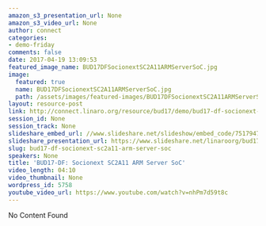 ```yaml
---
amazon_s3_presentation_url: None
amazon_s3_video_url: None
author: connect
categories:
- demo-friday
comments: false
date: 2017-04-19 13:09:53
featured_image_name: BUD17DFSocionextSC2A11ARMServerSoC.jpg
image:
  featured: true
  name: BUD17DFSocionextSC2A11ARMServerSoC.jpg
  path: /assets/images/featured-images/BUD17DFSocionextSC2A11ARMServerSoC.jpg
layout: resource-post
link: http://connect.linaro.org/resource/bud17/demo/bud17-df-socionext-sc2a11-arm-server-soc/
session_id: None
session_track: None
slideshare_embed_url: //www.slideshare.net/slideshow/embed_code/75179474
slideshare_presentation_url: https://www.slideshare.net/linaroorg/bud17-socionext-sc2a11-arm-server-soc
slug: bud17-df-socionext-sc2a11-arm-server-soc
speakers: None
title: 'BUD17-DF: Socionext SC2A11 ARM Server SoC'
video_length: 04:10
video_thumbnail: None
wordpress_id: 5758
youtube_video_url: https://www.youtube.com/watch?v=nhPm7d59t8c
---
```


No Content Found